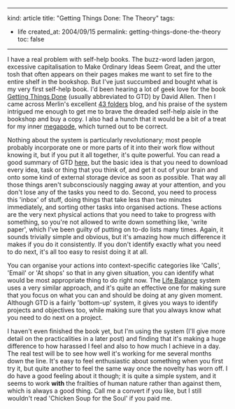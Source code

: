 -----
kind: article
title: "Getting Things Done: The Theory"
tags:
- life
created_at: 2004/09/15
permalink: getting-things-done-the-theory
toc: false
-----

<p>
I have a real problem with self-help books. The buzz-word laden jargon, excessive capitalisation to Make Ordinary Ideas Seem Great, and the utter tosh that often appears on their pages makes me want to set fire to the entire shelf in the bookshop. But I've just succumbed and bought what is my very first self-help book. I'd been hearing a lot of geek love for the book <a href="http://www.amazon.co.uk/exec/obidos/ASIN/0749922648/butshesagirl-21" title="Getting Things Done at Amazon.co.uk">Getting Things Done</a> (usually abbreviated to GTD) by David Allen. Then I came across Merlin's excellent <a href="http://merlin.blogs.com/43folders/" title="43 Folders">43 folders</a> blog, and his praise of the system intrigued me enough to get me to brave the dreaded self-help aisle in the bookshop and buy a copy. I also had a hunch that it would be a bit of a treat for my inner <a href="http://www.rousette.org.uk/blog/archives/2004/08/08/cocoasuite/#comment-2525" title="My comment about megapodes">megapode</a>, which turned out to be correct.
</p>

<p>
Nothing about the system is particularly revolutionary; most people probably incorporate one or more parts of it  into their work flow without knowing it, but if you put it all together, it's quite powerful. You can read a good summary of GTD <a href="http://www.minezone.org/wiki/MVance/GettingThingsDone">here,</a> but the basic idea is that you need to download every idea, task or thing that you think of, and get it out of your brain and onto some kind of external storage device as soon as possible. That way all those things aren't subconsciously nagging away at your attention, and you don't lose any of the tasks you need to do. Second, you need to process this 'inbox' of stuff, doing things that take less than two minutes immediately, and sorting other tasks into organised actions. These actions are the very next physical actions that you need to take to progress with something, so you're not allowed to write down something like, 'write paper', which I've been guilty of putting on to-do lists many times. Again, it sounds trivially simple and obvious, but it's amazing how much difference it makes if you do it consistently. If you don't identify exactly what you need to do next, it's all too easy to resist doing it at all.
</p><p>
You can organise your actions into context-specific categories like 'Calls', 'Email' or 'At shops' so that in any given situation, you can identify what would be most appropriate thing to do right now. The <a href="http://www.llamagraphics.com/index.html" title="http://www.llamagraphics.com/index.html">Life Balance</a> system uses a very similar approach, and it's quite an effective one for making sure that you focus on what you can and should be doing at any given moment. Although GTD is a fairly 'bottom-up' system, it gives you ways to identify projects and objectives too, while making sure that you always know what you need to do next on a project.
</p><p>
I haven't even finished the book yet, but I'm using the system (I'll give more detail on the practicalities in a later post) and finding that it's making a huge difference to how harassed I feel and also to how much I achieve in a day. The real test will be to see how well it's working for me several months down the line. It's easy to feel enthusiastic about something when you first try it, but quite another to feel the same way once the novelty has worn off. I do have a good feeling about it though; it is quite a simple system, and it seems to work <strong>with</strong> the frailties of human nature rather than against them, which is always a good thing. Call me a convert if you like, but I still wouldn't read 'Chicken Soup for the Soul' if you paid me.
</p>
